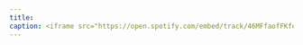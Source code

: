 ```yaml
---
title: 
caption: <iframe src="https://open.spotify.com/embed/track/46MFfaofFKfe5dcyIsfRyt" width="100%" height="80" frameBorder="0" allowtransparency="true" allow="encrypted-media"></iframe>
---
```

